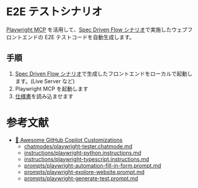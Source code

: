 # E2E テストシナリオ

[Playwright MCP](https://github.com/microsoft/playwright-mcp) を活用して、[Spec Driven Flow シナリオ](../spec_driven_flows/README.md)で実施したウェブフロントエンドの E2E テストコードを自動生成します。

## 手順

1. [Spec Driven Flow シナリオ](../spec_driven_flows/README.md)で生成したフロントエンドをローカルで起動します。(Live Server など)
2. Playwright MCP を起動します
3. [仕様書](../../spec/spec-process-family-restaurant-ordering-frontend.md)を読み込ませます

# 参考文献

- [🤖 Awesome GitHub Copilot Customizations](https://github.com/github/awesome-copilot)
  - [chatmodes/playwright-tester.chatmode.md](https://github.com/github/awesome-copilot/blob/main/chatmodes/playwright-tester.chatmode.md)
  - [instructions/playwright-python.instructions.md](https://github.com/github/awesome-copilot/blob/main/instructions/playwright-python.instructions.md)
  - [instructions/playwright-typescript.instructions.md](https://github.com/github/awesome-copilot/blob/main/instructions/playwright-typescript.instructions.md)
  - [prompts/playwright-automation-fill-in-form.prompt.md](https://github.com/github/awesome-copilot/blob/main/prompts/playwright-automation-fill-in-form.prompt.md)
  - [prompts/playwright-explore-website.prompt.md](https://github.com/github/awesome-copilot/blob/main/prompts/playwright-explore-website.prompt.md)
  - [prompts/playwright-generate-test.prompt.md](https://github.com/github/awesome-copilot/blob/main/prompts/playwright-generate-test.prompt.md)
